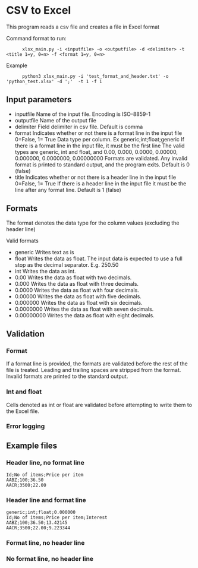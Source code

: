 # CSV to Excel

This program reads a csv file and creates a file in Excel format

Command format to run:
```
      xlsx_main.py -i <inputfile> -o <outputfile> -d <delimiter> -t <title 1=y, 0=n> -f <format 1=y, 0=n>
```
Example  
```      
      python3 xlsx_main.py -i 'test_format_and_header.txt' -o 'python_test.xlsx' -d ';'  -t 1 -f 1
```

## Input parameters
* inputfile   Name of the input file. Encoding is ISO-8859-1
* outputfile  Name of the output file    
* delimiter   Field delimiter in csv file. 
              Default is comma
* format      Indicates whether or not there is a format line in the input file 0=False, 1= True
              Data type per column. Ex generic;int;float;generic
              If there is a format line in the input file, it must be the first line
              The valid types are generic, int and float, and 0.00, 0.000, 0.0000, 0.00000, 0.000000, 0.0000000, 0.00000000
              Formats are validated. Any invalid format is printed to standard output, and the 
              program exits.
              Default is 0 (false)
* title       Indicates whether or not there is a header line in the input file 0=False, 1= True
              If there is a header line in the input file it must be the line after any format line.
              Default is 1 (false)
## Formats
The format denotes the data type for the column values (excluding the header line)

Valid formats
* generic       Writes text as is
* float         Writes the data as float. The input data is expected to use a full stop as the decimal separator. E.g. 250.50
* int           Writes the data as int.
* 0.00          Writes the data as float with two decimals.
* 0.000         Writes the data as float with three decimals.
* 0.0000        Writes the data as float with four decimals.
* 0.00000       Writes the data as float with five decimals.
* 0.000000      Writes the data as float with six decimals.
* 0.0000000     Writes the data as float with seven decimals.
* 0.00000000    Writes the data as float with eight decimals.

## Validation
### Format 
If a format line is provided, the formats are validated before the rest of the file is treated. Leading and trailing spaces are stripped from the format.
Invalid formats are printed to the standard output. 

### Int and float
Cells denoted as int or float are validated before attempting to write them to the Excel file.

### Error logging


## Example files
      
### Header line, no format line
```
Id;No of items;Price per item
AABZ;100;36.50
AACR;3500;22.00

```
      
### Header line and format line
```
generic;int;float;0.000000
Id;No of items;Price per item;Interest
AABZ;100;36.50;13.42145
AACR;3500;22.00;9.223344
```
      
### Format line, no header line
      
      
### No format line, no header line
      
      
